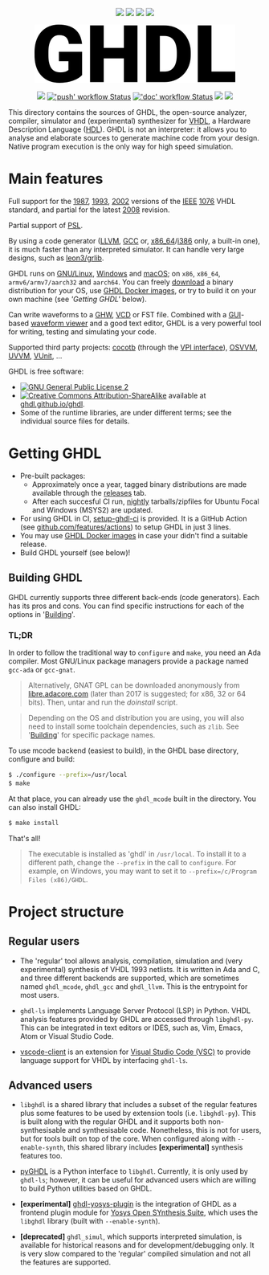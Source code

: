 <p align="center">
  <a title="Documentation" href="https://ghdl.github.io/ghdl"><img src="https://img.shields.io/website.svg?label=ghdl.github.io%2Fghdl&longCache=true&style=flat-square&url=http%3A%2F%2Fghdl.github.io%2Fghdl%2Findex.html"></a><!--
  -->
  <a title="Join the chat at https://gitter.im/ghdl1/Lobby" href="https://gitter.im/ghdl1/Lobby?utm_source=badge&utm_medium=badge&utm_campaign=pr-badge&utm_content=badge"><img src="https://img.shields.io/badge/chat-on%20gitter-4db797.svg?longCache=true&style=flat-square&logo=gitter&logoColor=e8ecef"></a><!--
  -->
  <a title="Docker Images" href="https://github.com/ghdl/docker"><img src="https://img.shields.io/docker/pulls/ghdl/ghdl.svg?logo=docker&logoColor=e8ecef&style=flat-square&label=docker"></a><!--
  -->
  <a title="Releases" href="https://github.com/ghdl/ghdl/releases"><img src="https://img.shields.io/github/commits-since/ghdl/ghdl/latest.svg?longCache=true&style=flat-square"></a>
</p>

<p align="center">
  <img src="./doc/_static/logo.png"/>
</p>

<p align="center">
  <a title="CII Best Practices" href="https://bestpractices.coreinfrastructure.org/en/projects/3157"><img src="https://img.shields.io/cii/percentage/3157??longCache=true&style=flat-square"></a><!--
  -->
  <a title="'push' workflow Status" href="https://github.com/ghdl/ghdl/actions?query=workflow%3Apush"><img alt="'push' workflow Status" src="https://img.shields.io/github/workflow/status/ghdl/ghdl/push?longCache=true&style=flat-square&label=push&logo=github%20actions&logoColor=fff"></a><!--
  -->
  <a title="'doc' workflow Status" href="https://github.com/ghdl/ghdl/actions?query=workflow%3Adoc"><img alt="'doc' workflow Status" src="https://img.shields.io/github/workflow/status/ghdl/ghdl/doc?longCache=true&style=flat-square&label=doc&logo=github%20actions&logoColor=fff"></a><!--
  -->
  <a title="Linux/Mac boxes at Travis-CI" href="https://travis-ci.org/ghdl/ghdl/branches"><img src="https://img.shields.io/travis/ghdl/ghdl/master.svg?longCache=true&style=flat-square&logo=travis-ci&logoColor=e8ecef"></a><!--
  -->
  <a title="AppVeyor branch" href="https://ci.appveyor.com/project/tgingold/ghdl-psgys/history"><img src="https://img.shields.io/appveyor/ci/tgingold/ghdl-psgys/master.svg?logo=appveyor&logoColor=e8ecef&style=flat-square"></a>
</p>

This directory contains the sources of GHDL, the open-source analyzer, compiler, simulator and (experimental) synthesizer for [VHDL](https://en.wikipedia.org/wiki/VHDL), a Hardware Description Language ([HDL](https://en.wikipedia.org/wiki/Hardware_description_language)). GHDL is not an interpreter: it allows you to analyse and elaborate sources to generate machine code from your design. Native program execution is the only way for high speed simulation.

# Main features

Full support for the [1987](https://ieeexplore.ieee.org/document/26487/), [1993](https://ieeexplore.ieee.org/document/392561/), [2002](https://ieeexplore.ieee.org/document/1003477/) versions of the [IEEE](https://www.ieee.org) [1076](https://standards.ieee.org/develop/wg/P1076.html) VHDL standard, and partial for the latest [2008](https://ieeexplore.ieee.org/document/4772740/) revision.

Partial support of [PSL](https://en.wikipedia.org/wiki/Property_Specification_Language).

By using a code generator ([LLVM](https://llvm.org/), [GCC](https://gcc.gnu.org/) or, [x86_64](https://en.wikipedia.org/wiki/X86-64)/[i386](https://en.wikipedia.org/wiki/Intel_80386) only, a built-in one), it is much faster than any interpreted simulator. It can handle very large designs, such as [leon3/grlib](https://www.gaisler.com/index.php/downloads/leongrlib).

GHDL runs on [GNU/Linux](https://en.wikipedia.org/wiki/Linux_distribution), [Windows](https://en.wikipedia.org/wiki/Microsoft_Windows) and [macOS](https://en.wikipedia.org/wiki/MacOS); on `x86`, `x86_64`, `armv6/armv7/aarch32` and `aarch64`. You can freely [download](https://github.com/ghdl/ghdl/releases) a binary distribution for your OS, use [GHDL Docker images](https://github.com/ghdl/docker), or try to build it on your own machine (see *'Getting GHDL'* below).

Can write waveforms to a [GHW](https://ghdl.github.io/ghdl/using/Simulation.html?highlight=GHW#cmdoption-wave), [VCD](https://en.wikipedia.org/wiki/Value_change_dump) or FST file. Combined with a [GUI](https://en.wikipedia.org/wiki/Graphical_user_interface)-based [waveform viewer](https://en.wikipedia.org/wiki/Waveform_viewer) and a good text editor, GHDL is a very powerful tool for writing, testing and simulating your code.

Supported third party projects: [cocotb](https://github.com/potentialventures/cocotb) (through the [VPI interface](https://en.wikipedia.org/wiki/Verilog_Procedural_Interface)), [OSVVM](https://osvvm.org), [UVVM](https://github.com/UVVM/UVVM), [VUnit](https://vunit.github.io), ...

GHDL is free software:

- [![GNU General Public License 2](https://img.shields.io/badge/code%20license-GPLv2-bd0000.svg?longCache=true&style=flat-square&label=license&logo=gnu)](https://github.com/ghdl/ghdl/blob/master/COPYING.md)
- [![Creative Commons Attribution-ShareAlike](https://img.shields.io/badge/doc%20license-Creative%20Commons%20Attribution--ShareAlike--4.0-bf7600.svg?longCache=true&style=flat-square&logo=Creative%20Commons)](https://github.com/ghdl/ghdl/blob/master/doc/COPYING_DOC.md) available at [ghdl.github.io/ghdl](https://ghdl.github.io/ghdl).
- Some of the runtime libraries, are under different terms; see the individual source files for details.

# Getting GHDL

- Pre-built packages:
  - Approximately once a year, tagged binary distributions are made available through the [releases](https://github.com/ghdl/ghdl/releases) tab.
  - After each succesful CI run, [nightly](https://github.com/ghdl/ghdl/releases/tag/nightly) tarballs/zipfiles for Ubuntu Focal and Windows (MSYS2) are updated.
- For using GHDL in CI, [setup-ghdl-ci](https://github.com/ghdl/setup-ghdl-ci) is provided. It is a GitHub Action (see [github.com/features/actions](https://github.com/features/actions)) to setup GHDL in just 3 lines.
- You may use [GHDL Docker images](https://github.com/ghdl/docker) in case your didn't find a suitable release.
- Build GHDL yourself (see below)!

## Building GHDL

GHDL currently supports three different back-ends (code generators). Each has its pros and cons. You can find specific instructions for each of the options in '[Building](https://ghdl.github.io/ghdl/getting/)'.

### TL;DR

In order to follow the traditional way to `configure` and `make`, you need an Ada compiler. Most GNU/Linux package managers provide a package named `gcc-ada` or `gcc-gnat`.

> Alternatively, GNAT GPL can be downloaded anonymously from [libre.adacore.com](https://libre.adacore.com/tools/gnat-gpl-edition/) (later than 2017 is suggested; for x86, 32 or 64 bits). Then, untar and run the *doinstall* script.

> Depending on the OS and distribution you are using, you will also need to install some toolchain dependencies, such as `zlib`. See '[Building](https://ghdl.github.io/ghdl/getting/)' for specific package names.

To use mcode backend (easiest to build), in the GHDL base directory, configure and build:

```sh
$ ./configure --prefix=/usr/local
$ make
```

At that place, you can already use the `ghdl_mcode` built in the directory. You can also install GHDL:

```sh
$ make install
```

That's all!

> The executable is installed as 'ghdl' in `/usr/local`. To install it to a different path, change the `--prefix` in the call to `configure`. For example, on Windows, you may want to set it to `--prefix=/c/Program Files (x86)/GHDL`.

# Project structure

## Regular users

- The 'regular' tool allows analysis, compilation, simulation and (very experimental) synthesis of VHDL 1993 netlists. It is written in Ada and C, and three different backends are supported, which are sometimes named `ghdl_mcode`, `ghdl_gcc` and `ghdl_llvm`. This is the entrypoint for most users.

- `ghdl-ls` implements Language Server Protocol (LSP) in Python. VHDL analysis features provided by GHDL are accessed through `libghdl-py`. This can be integrated in text editors or IDES, such as, Vim, Emacs, Atom or Visual Studio Code.

- [vscode-client](https://github.com/ghdl/ghdl-language-server/tree/master/vscode-client) is an extension for [Visual Studio Code (VSC)](https://code.visualstudio.com/) to provide language support for VHDL by interfacing `ghdl-ls`.

## Advanced users

- `libghdl` is a shared library that includes a subset of the regular features plus some features to be used by extension tools (i.e. `libghdl-py`). This is built along with the regular GHDL and it supports both non-synthesisable and synthesisable code. Nonetheless, this is not for users, but for tools built on top of the core. When configured along with `--enable-synth`, this shared library includes **[experimental]** synthesis features too.

- [pyGHDL](pyGHDL) is a Python interface to `libghdl`. Currently, it is only used by `ghdl-ls`; however, it can be useful for advanced users which are willing to build Python utilities based on GHDL.

- **[experimental]** [ghdl-yosys-plugin](https://github.com/ghdl/ghdl-yosys-plugin) is the integration of GHDL as a frontend plugin module for [Yosys Open SYnthesis Suite](http://www.clifford.at/yosys/), which uses the `libghdl` library (built with `--enable-synth`).

- **[deprecated]** `ghdl_simul`, which supports interpreted simulation, is available for historical reasons and for development/debugging only. It is very slow compared to the 'regular' compiled simulation and not all the features are supported.
